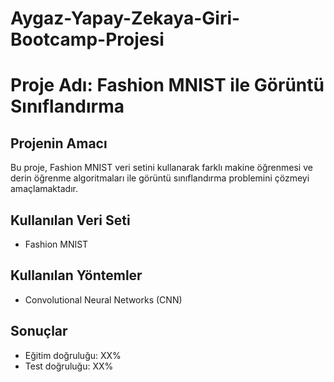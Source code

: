 # Aygaz-Yapay-Zekaya-Giri-Bootcamp-Projesi
# Proje Adı: Fashion MNIST ile Görüntü Sınıflandırma

## Projenin Amacı
Bu proje, Fashion MNIST veri setini kullanarak farklı makine öğrenmesi ve derin öğrenme algoritmaları ile görüntü sınıflandırma problemini çözmeyi amaçlamaktadır.

## Kullanılan Veri Seti
- Fashion MNIST

## Kullanılan Yöntemler
- Convolutional Neural Networks (CNN)

## Sonuçlar
- Eğitim doğruluğu: XX%
- Test doğruluğu: XX%
